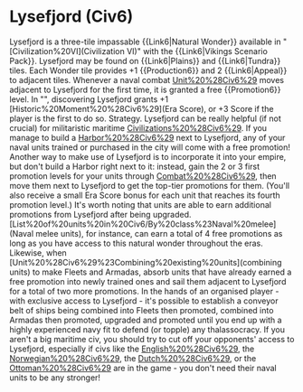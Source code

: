 # Lysefjord (Civ6)

Lysefjord is a three-tile impassable {{Link6|Natural Wonder}} available in "[Civilization%20VI](Civilization VI)" with the {{Link6|Vikings Scenario Pack}}. Lysefjord may be found on {{Link6|Plains}} and {{Link6|Tundra}} tiles. Each Wonder tile provides +1 {{Production6}} and 2 {{Link6|Appeal}} to adjacent tiles.
Whenever a naval combat [Unit%20%28Civ6%29](unit) moves adjacent to Lysefjord for the first time, it is granted a free {{Promotion6}} level.
In "", discovering Lysefjord grants +1 [Historic%20Moment%20%28Civ6%29](Era Score), or +3 Score if the player is the first to do so.
Strategy.
Lysefjord can be really helpful (if not crucial) for militaristic maritime [Civilizations%20%28Civ6%29](civilizations). If you manage to build a [Harbor%20%28Civ6%29](Harbor) next to Lysefjord, any of your naval units trained or purchased in the city will come with a free promotion!
Another way to make use of Lysefjord is to incorporate it into your empire, but don't build a Harbor right next to it: instead, gain the 2 or 3 first promotion levels for your units through [Combat%20%28Civ6%29](combat), then move them next to Lysefjord to get the top-tier promotions for them. (You'll also receive a small Era Score bonus for each unit that reaches its fourth promotion level.)
It's worth noting that units are able to earn additional promotions from Lysefjord after being upgraded. [List%20of%20units%20in%20Civ6/By%20class%23Naval%20melee](Naval melee units), for instance, can earn a total of 4 free promotions as long as you have access to this natural wonder throughout the eras. Likewise, when [Unit%20%28Civ6%29%23Combining%20existing%20units](combining units) to make Fleets and Armadas, absorb units that have already earned a free promotion into newly trained ones and sail them adjacent to Lysefjord for a total of two more promotions. In the hands of an organised player - with exclusive access to Lysefjord - it's possible to establish a conveyor belt of ships being combined into Fleets then promoted, combined into Armadas then promoted, upgraded and promoted until you end up with a highly experienced navy fit to defend (or topple) any thalassocracy.
If you aren't a big maritime civ, you should try to cut off your opponents' access to Lysefjord, especially if civs like the [English%20%28Civ6%29](English), the [Norwegian%20%28Civ6%29](Norwegians), the [Dutch%20%28Civ6%29](Dutch), or the [Ottoman%20%28Civ6%29](Ottomans) are in the game - you don't need their naval units to be any stronger!